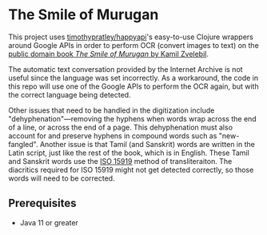 # The Smile of Murugan

This project uses [timothypratley/happyapi](https://github.com/timothypratley/happyapi)'s
easy-to-use Clojure wrappers around Google APIs in order to
perform OCR (convert images to text)
on the [public domain book _The Smile of Murugan_ by Kamil Zvelebil](https://archive.org/details/smileofmuruganontamilliteratureofsouthindiakamilzvelebilbrill_368_E).

The automatic text conversation provided by the Internet Archive
is not useful since the language was set incorrectly.
As a workaround, the code in this repo will use one of the Google APIs
to perform the OCR again,
but with the correct language being detected.

Other issues that need to be handled in the digitization include "dehyphenation"—removing the hyphens when words wrap across the end of a line,
or across the end of a page.
This dehyphenation must also account for and preserve hyphens in compound words
such as "new-fangled".
Another issue is that Tamil (and Sanskrit) words are written in the Latin script,
just like the rest of the book, which is in English.
These Tamil and Sanskrit words use the [ISO 15919](https://en.wikipedia.org/wiki/ISO_15919)
method of transliteraiton.
The diacritics required for ISO 15919 might not get detected correctly,
so those words will need to be corrected.

## Prerequisites

* Java 11 or greater